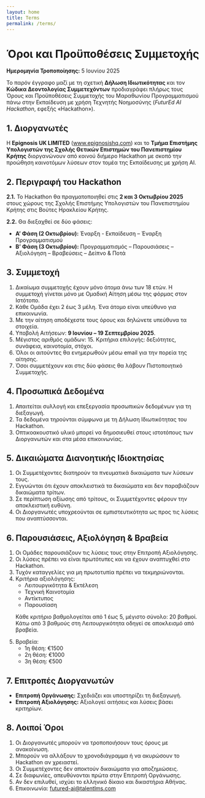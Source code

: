 ```yaml
---
layout: home
title: Terms
permalink: /terms/
---
```


<div class="container">
  <h1>Όροι και Προϋποθέσεις Συμμετοχής</h1>
  <p><strong>Ημερομηνία Τροποποίησης:</strong> 5 Ιουνίου 2025</p>

  <p>Το παρόν έγγραφο μαζί με τη σχετική <strong>Δήλωση Ιδιωτικότητας</strong> και τον <strong>Κώδικα Δεοντολογίας Συμμετεχόντων</strong> προδιαγράφει πλήρως τους Όρους και Προϋποθέσεις Συμμετοχής του Μαραθωνίου Προγραμματισμού πάνω στην Εκπαίδευση με χρήση Τεχνητής Νοημοσύνης (<em>FuturEd AI Hackathon</em>, εφεξής «Hackathon»).</p>

  <h2>1. Διοργανωτές</h2>
  <p>Η <strong>Epignosis UK LIMITED</strong> (<a href="https://www.epignosishq.com">www.epignosishq.com</a>) και το <strong>Τμήμα Επιστήμης Υπολογιστών της Σχολής Θετικών Επιστημών του Πανεπιστημίου Κρήτης</strong> διοργανώνουν από κοινού διήμερο Hackathon με σκοπό την προώθηση καινοτόμων λύσεων στον τομέα της Εκπαίδευσης με χρήση AI.</p>

  <h2>2. Περιγραφή του Hackathon</h2>
  <p><strong>2.1.</strong> Το Hackathon θα πραγματοποιηθεί στις <strong>2 και 3 Οκτωβρίου 2025</strong> στους χώρους της Σχολής Επιστήμης Υπολογιστών του Πανεπιστημίου Κρήτης στις Βούτες Ηρακλείου Κρήτης.</p>
  <p><strong>2.2.</strong> Θα διεξαχθεί σε δύο φάσεις:</p>
  <ul>
    <li><strong>Α’ Φάση (2 Οκτωβρίου):</strong> Έναρξη - Εκπαίδευση – Έναρξη Προγραμματισμού</li>
    <li><strong>Β’ Φάση (3 Οκτωβρίου):</strong> Προγραμματισμός – Παρουσιάσεις – Αξιολόγηση – Βραβεύσεις – Δείπνο & Ποτά</li>
  </ul>

  <h2>3. Συμμετοχή</h2>
  <ol>
    <li>Δικαίωμα συμμετοχής έχουν μόνο άτομα άνω των 18 ετών. Η συμμετοχή γίνεται μόνο με Ομαδική Αίτηση μέσω της φόρμας στον Ιστότοπο.</li>
    <li>Κάθε Ομάδα έχει 2 έως 3 μέλη. Ένα άτομο είναι υπεύθυνο για επικοινωνία.</li>
    <li>Με την αίτηση αποδέχεστε τους όρους και δηλώνετε υπεύθυνα τα στοιχεία.</li>
    <li>Υποβολή Αιτήσεων: <strong>9 Ιουνίου – 19 Σεπτεμβρίου 2025</strong>.</li>
    <li>Μέγιστος αριθμός ομάδων: 15. Κριτήρια επιλογής: δεξιότητες, συνάφεια, καινοτομία, στόχοι.</li>
    <li>Όλοι οι αιτούντες θα ενημερωθούν μέσω email για την πορεία της αίτησης.</li>
    <li>Όσοι συμμετέχουν και στις δύο φάσεις θα λάβουν Πιστοποιητικό Συμμετοχής.</li>
  </ol>

  <h2>4. Προσωπικά Δεδομένα</h2>
  <ol>
    <li>Απαιτείται συλλογή και επεξεργασία προσωπικών δεδομένων για τη διεξαγωγή.</li>
    <li>Τα δεδομένα τηρούνται σύμφωνα με τη Δήλωση Ιδιωτικότητας του Hackathon.</li>
    <li>Οπτικοακουστικό υλικό μπορεί να δημοσιευθεί στους ιστοτόπους των Διοργανωτών και στα μέσα επικοινωνίας.</li>
  </ol>

  <h2>5. Δικαιώματα Διανοητικής Ιδιοκτησίας</h2>
  <ol>
    <li>Οι Συμμετέχοντες διατηρούν τα πνευματικά δικαιώματα των λύσεων τους.</li>
    <li>Εγγυώνται ότι έχουν αποκλειστικά τα δικαιώματα και δεν παραβιάζουν δικαιώματα τρίτων.</li>
    <li>Σε περίπτωση αξίωσης από τρίτους, οι Συμμετέχοντες φέρουν την αποκλειστική ευθύνη.</li>
    <li>Οι Διοργανωτές υποχρεούνται σε εμπιστευτικότητα ως προς τις λύσεις που αναπτύσσονται.</li>
  </ol>

  <h2>6. Παρουσιάσεις, Αξιολόγηση & Βραβεία</h2>
  <ol>
    <li>Οι Ομάδες παρουσιάζουν τις λύσεις τους στην Επιτροπή Αξιολόγησης.</li>
    <li>Οι λύσεις πρέπει να είναι πρωτότυπες και να έχουν αναπτυχθεί στο Hackathon.</li>
    <li>Τυχόν καταγγελίες για μη πρωτοτυπία πρέπει να τεκμηριώνονται.</li>
    <li>Κριτήρια αξιολόγησης: 
      <ul>
        <li>Λειτουργικότητα & Εκτέλεση</li>
        <li>Τεχνική Καινοτομία</li>
        <li>Αντίκτυπος</li>
        <li>Παρουσίαση</li>
      </ul>
      <p>Κάθε κριτήριο βαθμολογείται από 1 έως 5, μέγιστο σύνολο: 20 βαθμοί. Κάτω από 3 βαθμούς στη Λειτουργικότητα οδηγεί σε αποκλεισμό από βραβεία.</p>
    </li>
    <li>Βραβεία:
      <ul>
        <li>1η θέση: €1500</li>
        <li>2η θέση: €1000</li>
        <li>3η θέση: €500</li>
      </ul>
    </li>
  </ol>

  <h2>7. Επιτροπές Διοργανωτών</h2>
  <ul>
    <li><strong>Επιτροπή Οργάνωσης:</strong> Σχεδιάζει και υποστηρίζει τη διεξαγωγή.</li>
    <li><strong>Επιτροπή Αξιολόγησης:</strong> Αξιολογεί αιτήσεις και λύσεις βάσει κριτηρίων.</li>
  </ul>

  <h2>8. Λοιποί Όροι</h2>
  <ol>
    <li>Οι Διοργανωτές μπορούν να τροποποιήσουν τους όρους με ανακοίνωση.</li>
    <li>Μπορούν να αλλάξουν το χρονοδιάγραμμα ή να ακυρώσουν το Hackathon αν χρειαστεί.</li>
    <li>Οι Συμμετέχοντες δεν αποκτούν δικαιώματα για αποζημιώσεις.</li>
    <li>Σε διαφωνίες, απευθύνονται πρώτα στην Επιτροπή Οργάνωσης.</li>
    <li>Αν δεν επιλυθεί, ισχύει το ελληνικό δίκαιο και δικαστήρια Αθήνας.</li>
    <li>Επικοινωνία: <a href="mailto:futured-ai@talentlms.com">futured-ai@talentlms.com</a></li>
  </ol>
</div>